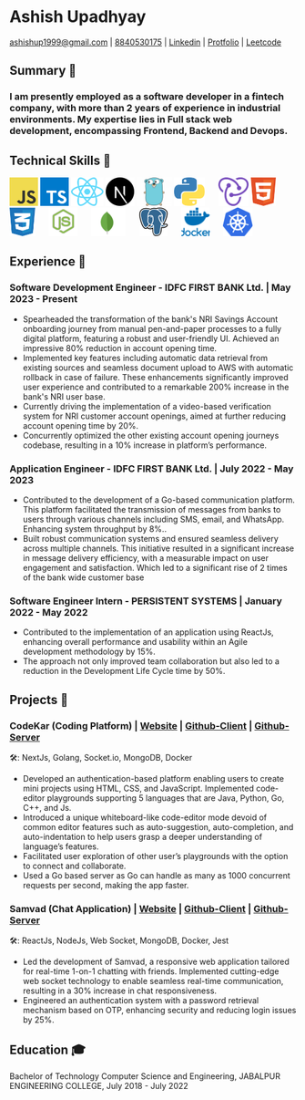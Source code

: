 # Ashish Upadhyay

[ashishup1999@gmail.com](ashishup1999@gmail.com) | [8840530175]( 8840530175) | [Linkedin](https://www.linkedin.com/in/ashish-u-338989128/) | [Protfolio](https://ashish-portfolio-ten.vercel.app/) | [Leetcode](https://leetcode.com/ashishup1999/)

## Summary 📝
### I am presently employed as a software developer in a fintech company, with more than 2 years of experience in industrial environments. My expertise lies in Full stack web development, encompassing Frontend, Backend and Devops.


## Technical Skills 🌟

<span > 
  <img src="https://github.com/ashishup1999/ashishup1999/blob/main/skills/js.svg" alt="JS" style="height:50px;width:auto;"/>


  
  <img src="https://github.com/ashishup1999/ashishup1999/blob/main/skills/ts.svg" alt="TS" style="height:50px;width:auto;"/>
  <img src="https://github.com/ashishup1999/ashishup1999/blob/main/skills/react.svg" alt="React" style="height:50px;width:auto;"/>
  <img src="https://github.com/ashishup1999/ashishup1999/blob/main/skills/next.svg" alt="NextJs" style="height:50px;width:auto;"/>
  <img src="https://github.com/ashishup1999/ashishup1999/blob/main/skills/go.svg" alt="Go" style="height:50px;width:auto;"/>
  <img src="https://github.com/ashishup1999/ashishup1999/blob/main/skills/py.svg" alt="Python" style="margin-right: 20px;height:50px;width:auto;"/>
  <img src="https://github.com/ashishup1999/ashishup1999/blob/main/skills/redux.svg" alt="Redux" style="height:50px;width:auto;"/>
  <img src="https://github.com/ashishup1999/ashishup1999/blob/main/skills/html.svg" alt="" style="margin-right: 20px;height:50px;width:auto;"/>
  <img src="https://github.com/ashishup1999/ashishup1999/blob/main/skills/css.svg" alt="" style="margin-right: 20px;height:50px;width:auto;"/>
  <img src="https://github.com/ashishup1999/ashishup1999/blob/main/skills/node.svg" alt="Express" style="margin-right:20px;height:50px;width:auto;"/>
  <img src="https://github.com/ashishup1999/ashishup1999/blob/main/skills/mongo.svg" alt="MongoDB" style="margin-right: 20px;height:50px;width:auto;"/>
  <img src="https://github.com/ashishup1999/ashishup1999/blob/main/skills/postgress.svg" alt="Postgress" style="margin-right: 20px;height:50px;width:auto;"/>
  <img src="https://github.com/ashishup1999/ashishup1999/blob/main/skills/docker.svg" alt="Docker" style="margin-right: 20px;height:50px;width:auto;"/>
  <img src="https://github.com/ashishup1999/ashishup1999/blob/main/skills/ks.svg" alt="Kubernetes" style="margin-right: 20px;height:50px;width:auto;"/>
</span>

## Experience 💼

### Software Development Engineer - IDFC FIRST BANK Ltd. | May 2023 - Present  
  - Spearheaded the transformation of the bank's NRI Savings Account onboarding journey from manual
    pen-and-paper processes to a fully digital platform, featuring a robust and user-friendly UI. Achieved an impressive
    80% reduction in account opening time.
  - Implemented key features including automatic data retrieval from existing sources and seamless document
    upload to AWS with automatic rollback in case of failure. These enhancements significantly improved user
    experience and contributed to a remarkable 200% increase in the bank's NRI user base.
  - Currently driving the implementation of a video-based verification system for NRI customer account openings,
    aimed at further reducing account opening time by 20%.
  - Concurrently optimized the other existing account opening journeys codebase, resulting in a 10% increase in
    platform’s performance.

### Application Engineer - IDFC FIRST BANK Ltd. | July 2022 - May 2023
  - Contributed to the development of a Go-based communication platform. This platform facilitated the
    transmission of messages from banks to users through various channels including SMS, email, and WhatsApp.
    Enhancing system throughput by 8%..
  - Built robust communication systems and ensured seamless delivery across multiple channels. This initiative
    resulted in a significant increase in message delivery efficiency, with a measurable impact on user engagement
    and satisfaction. Which led to a significant rise of 2 times of the bank wide customer base

### Software Engineer Intern - PERSISTENT SYSTEMS | January 2022 - May 2022
  - Contributed to the implementation of an application using ReactJs, enhancing overall performance and usability
    within an Agile development methodology by 15%.
  - The approach not only improved team collaboration but also led to a reduction in the Development Life Cycle time
    by 50%.

## Projects 🚀

### CodeKar (Coding Platform) | [Website](https://codekar-one.vercel.app/) | [Github-Client](https://github.com/ashishup1999/codekar) | [Github-Server](https://github.com/ashishup1999/codekar-server)
  🛠️: NextJs, Golang, Socket.io, MongoDB, Docker
  - Developed an authentication-based platform enabling users to create mini projects using HTML, CSS, and
  JavaScript. Implemented code-editor playgrounds supporting 5 languages that are Java, Python, Go, C++, and Js.
  - Introduced a unique whiteboard-like code-editor mode devoid of common editor features such as auto-suggestion,
  auto-completion, and auto-indentation to help users grasp a deeper understanding of language’s features.
  - Facilitated user exploration of other user’s playgrounds with the option to connect and collaborate.
  - Used a Go based server as Go can handle as many as 1000 concurrent requests per second, making the app faster.

### Samvad (Chat Application) | [Website](https://samvad-client-img-latest.onrender.com/) | [Github-Client](https://github.com/ashishup1999/samvad-client) | [Github-Server](https://github.com/ashishup1999/samvad-server)
  🛠️: ReactJs, NodeJs, Web Socket, MongoDB, Docker, Jest
  - Led the development of Samvad, a responsive web application tailored for real-time 1-on-1 chatting with friends.
  Implemented cutting-edge web socket technology to enable seamless real-time communication, resulting in a 30%
  increase in chat responsiveness.
  - Engineered an authentication system with a password retrieval mechanism based on OTP, enhancing security and
  reducing login issues by 25%.

## Education 🎓

Bachelor of Technology Computer Science and Engineering, JABALPUR ENGINEERING COLLEGE, July 2018 - July 2022


